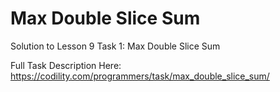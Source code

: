 # Max Double Slice Sum
Solution to Lesson 9 Task 1: Max Double Slice Sum

Full Task Description Here: https://codility.com/programmers/task/max_double_slice_sum/
